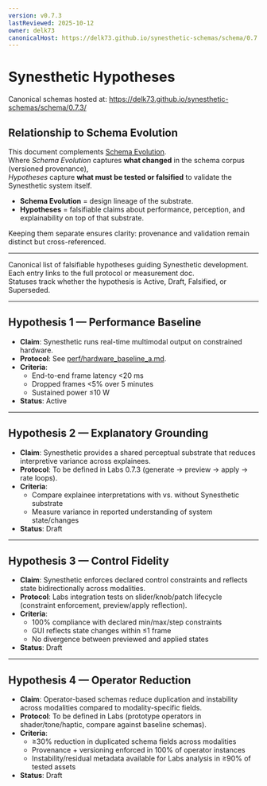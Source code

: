 ```yaml
---
version: v0.7.3
lastReviewed: 2025-10-12
owner: delk73
canonicalHost: https://delk73.github.io/synesthetic-schemas/schema/0.7.3/
---
```


# Synesthetic Hypotheses

Canonical schemas hosted at: https://delk73.github.io/synesthetic-schemas/schema/0.7.3/

## Relationship to Schema Evolution

This document complements [Schema Evolution](schema_evolution.md).  
Where *Schema Evolution* captures **what changed** in the schema corpus (versioned provenance),  
*Hypotheses* capture **what must be tested or falsified** to validate the Synesthetic system itself.  

- **Schema Evolution** = design lineage of the substrate.  
- **Hypotheses** = falsifiable claims about performance, perception, and explainability on top of that substrate.  

Keeping them separate ensures clarity: provenance and validation remain distinct but cross-referenced.

---

Canonical list of falsifiable hypotheses guiding Synesthetic development.  
Each entry links to the full protocol or measurement doc.  
Statuses track whether the hypothesis is Active, Draft, Falsified, or Superseded.

---

## Hypothesis 1 — Performance Baseline
- **Claim**: Synesthetic runs real-time multimodal output on constrained hardware.  
- **Protocol**: See [perf/hardware_baseline_a.md](../perf/hardware_baseline_a.md).  
- **Criteria**:  
  - End-to-end frame latency <20 ms  
  - Dropped frames <5% over 5 minutes  
  - Sustained power ≤10 W  
- **Status**: Active

---

## Hypothesis 2 — Explanatory Grounding
- **Claim**: Synesthetic provides a shared perceptual substrate that reduces interpretive variance across explainees.  
- **Protocol**: To be defined in Labs 0.7.3 (generate → preview → apply → rate loops).  
- **Criteria**:  
  - Compare explainee interpretations with vs. without Synesthetic substrate  
  - Measure variance in reported understanding of system state/changes  
- **Status**: Draft

---

## Hypothesis 3 — Control Fidelity
- **Claim**: Synesthetic enforces declared control constraints and reflects state bidirectionally across modalities.  
- **Protocol**: Labs integration tests on slider/knob/patch lifecycle (constraint enforcement, preview/apply reflection).  
- **Criteria**:  
  - 100% compliance with declared min/max/step constraints  
  - GUI reflects state changes within ≤1 frame  
  - No divergence between previewed and applied states  
- **Status**: Draft

---

## Hypothesis 4 — Operator Reduction
- **Claim**: Operator-based schemas reduce duplication and instability across modalities compared to modality-specific fields.  
- **Protocol**: To be defined in Labs (prototype operators in shader/tone/haptic, compare against baseline schemas).  
- **Criteria**:  
  - ≥30% reduction in duplicated schema fields across modalities  
  - Provenance + versioning enforced in 100% of operator instances  
  - Instability/residual metadata available for Labs analysis in ≥90% of tested assets  
- **Status**: Draft
